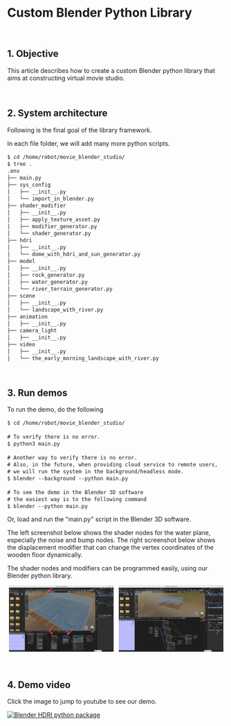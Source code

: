 # Custom Blender Python Library

&nbsp;
## 1. Objective

This article describes how to create a custom Blender python library 
that aims at constructing virtual movie studio. 

&nbsp;
## 2. System architecture

Following is the final goal of the library framework. 

In each file folder, we will add many more python scripts. 

~~~
$ cd /home/robot/movie_blender_studio/
$ tree .
.env
├── main.py
├── sys_config
│   ├── __init__.py 
│   └── import_in_blender.py
├── shader_modifier
│   ├── __init__.py
│   ├── apply_texture_asset.py
│   ├── modifier_generator.py
│   └── shader_generator.py
├── hdri
│   ├── __init__.py
│   └── dome_with_hdri_and_sun_generator.py
├── model
│   ├── __init__.py
│   ├── rock_generator.py
│   ├── water_generator.py
│   └── river_terrain_generator.py
├── scene
│   ├── __init__.py
│   └── landscape_with_river.py
├── animation
│   ├── __init__.py
├── camera_light
│   ├── __init__.py
├── video
│   ├── __init__.py
│   └── the_early_morning_landscape_with_river.py
~~~

&nbsp;
## 3. Run demos

To run the demo, do the following

~~~
$ cd /home/robot/movie_blender_studio/

# To verify there is no error.
$ python3 main.py

# Another way to verify there is no error.
# Also, in the future, when providing cloud service to remote users,
# we will run the system in the background/headless mode. 
$ blender --background --python main.py

# To see the demo in the Blender 3D software
# the easiest way is to the following command
$ blender --python main.py
~~~

Or, load and run the "main.py" script in the Blender 3D software.

The left screenshot below shows the shader nodes for the water plane, especially the noise and bump nodes. 
The right screenshot below shows the displacement modifier that can change the vertex coordinates of the wooden floor dynamically. 

The shader nodes and modifiers can be programmed easily, using our Blender python library.

   <p align="center" vertical-align="top">
     <img alt="The shader nodes for the water plane, especially the noise and bump nodes" src="./asset/texture_shader_for_water.png" width="48%">
     &nbsp;
     <img alt="The modifier for displacement, that can change the vertex coordinates dynamically" src="./asset/modifier_for_wooden_floor.png" width="48%">
   </p>  

&nbsp;
## 4. Demo video

Click the image to jump to youtube to see our demo.

[![Blender HDRI python package](https://img.youtube.com/vi/Anh2qevOw-A/hqdefault.jpg)](https://www.youtube.com/watch?v=Anh2qevOw-A)
